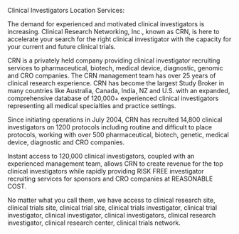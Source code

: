 Clinical Investigators Location Services:

The demand for experienced and motivated clinical investigators is increasing. Clinical Research Networking, Inc., known as CRN, is here to accelerate your search for the right clinical investigator with the capacity for your current and future clinical trials.

CRN is a privately held company providing clinical investigator recruiting services to pharmaceutical, biotech, medical device, diagnostic, genomic and CRO companies. The CRN management team has over 25 years of clinical research experience. CRN has become the largest Study Broker in many countries like Australia, Canada, India, NZ and U.S. with an expanded, comprehensive database of 120,000+ experienced clinical investigators representing all medical specialties and practice settings.

Since initiating operations in July 2004, CRN has recruited 14,800 clinical investigators on 1200 protocols including routine and difficult to place protocols, working with over 500 pharmaceutical, biotech, genetic, medical device, diagnostic and CRO companies.

Instant access to 120,000 clinical investigators, coupled with an experienced management team, allows CRN to create revenue for the top clinical investigators while rapidly providing RISK FREE investigator recruiting services for sponsors and CRO companies at REASONABLE COST.

No matter what you call them, we have access to clinical research site, clinical trials site, clinical trial site, clinical trials investigator, clinical trial investigator, clinical investigator, clinical investigators, clinical research investigator, clinical research center, clinical trials network.